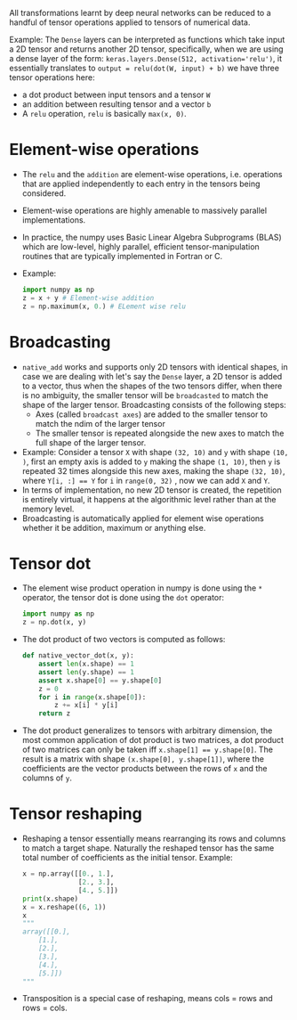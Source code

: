 All transformations learnt by deep neural networks can be reduced to a handful of tensor operations applied to tensors of numerical data.

Example: The `Dense` layers can be interpreted as functions which take input a 2D tensor and returns another 2D tensor, specifically, when we are using a dense layer of the form: `keras.layers.Dense(512, activation='relu')`, it essentially translates to `output = relu(dot(W, input) + b)` we have three tensor operations here:

- a dot product between input tensors and a tensor `W`
- an addition between resulting tensor and a vector `b`
- A `relu` operation, `relu` is basically `max(x, 0)`.



# Element-wise operations

- The `relu` and the `addition` are element-wise operations, i.e. operations that are applied independently to each entry in the tensors being considered. 

- Element-wise operations are highly amenable to massively parallel implementations. 

- In practice, the numpy uses Basic Linear Algebra Subprograms (BLAS) which are low-level, highly parallel, efficient tensor-manipulation routines that are typically implemented in Fortran or C. 

- Example:

  ```python
  import numpy as np
  z = x + y # Element-wise addition
  z = np.maximum(x, 0.) # ELement wise relu
  ```



# Broadcasting

- `native_add` works and supports only 2D tensors with identical shapes, in case we are dealing with let's say the `Dense` layer, a 2D tensor is added to a vector, thus when the shapes of the two tensors differ, when there is no ambiguity, the smaller tensor will be `broadcasted` to match the shape of the larger tensor. Broadcasting consists of the following steps:
  - Axes (called `broadcast axes`) are added to the smaller tensor to match the ndim of the larger tensor
  - The smaller tensor is repeated alongside the new axes to match the full shape of the larger tensor.
- Example: Consider a tensor `X` with shape `(32, 10)` and `y` with shape `(10, )`, first an empty axis is added to `y` making the shape `(1, 10)`, then `y` is repeated 32 times alongside this new axes, making the shape `(32, 10)`, where `Y[i, :] == Y` for `i` in `range(0, 32)` , now we can add `X` and `Y`.
- In terms of implementation, no new 2D tensor is created, the repetition is entirely virtual, it happens at the algorithmic level rather than at the memory level.
- Broadcasting is automatically applied for element wise operations whether it be addition, maximum or anything else.



# Tensor dot

- The element wise product operation in numpy is done using the `*` operator, the tensor dot is done using the `dot` operator:

  ```python
  import numpy as np
  z = np.dot(x, y)
  ```

- The dot product of two vectors is computed as follows:

  ```python
  def native_vector_dot(x, y):
      assert len(x.shape) == 1
      assert len(y.shape) == 1
      assert x.shape[0] == y.shape[0]
      z = 0
      for i in range(x.shape[0]):
          z += x[i] * y[i]
      return z
  ```

- The dot product generalizes to tensors with arbitrary dimension, the most common application of dot product is two matrices, a dot product of two matrices can only be taken iff `x.shape[1] == y.shape[0]`. The result is a matrix with shape `(x.shape[0], y.shape[1])`, where the coefficients are the vector products between the rows of `x` and the columns of `y`.



# Tensor reshaping

- Reshaping a tensor essentially means rearranging its rows and columns to match a target shape. Naturally the reshaped tensor has the same total number of coefficients as the initial tensor. Example:

  ```python
  x = np.array([[0., 1.],
                [2., 3.],
                [4., 5.]])
  print(x.shape)
  x = x.reshape((6, 1))
  x
  """
  array([[0.],
  	  [1.],
  	  [2.],
  	  [3.],
  	  [4.],
  	  [5.]])
  """
  ```

- Transposition is a special case of reshaping, means cols = rows and rows = cols.
